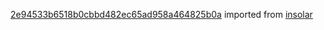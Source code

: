 [2e94533b6518b0cbbd482ec65ad958a464825b0a](https://github.com/insolar/insolar/commit/2e94533b6518b0cbbd482ec65ad958a464825b0a) imported from [insolar](https://github.com/insolar/insolar)
